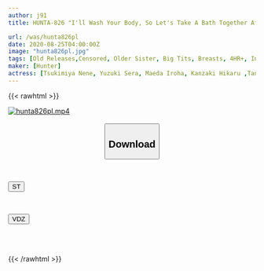 ```yaml
---
author: j91
title: HUNTA-826 "I'll Wash Your Body, So Let's Take A Bath Together After A Long Absence!" 』Alone With A Big Bath With My Big Sister! Sister Who Saw The Whole Story Until A Small Cock Erected...

url: /was/hunta826pl
date: 2020-08-25T04:00:00Z
image: "hunta826pl.jpg"
tags: [Old Releases,Censored, Older Sister, Big Tits, Breasts, 4HR+, Incest	]
maker: [Hunter]
actress: [Tsukimiya Nene, Yuzuki Sera, Maeda Iroha, Kanzaki Hikaru ,Tanaka Nene ]
---
```



{{< rawhtml >}}

<div class="video" data-videoid="27vZq06021TZ0xw">
    <a href="javascript:;">
        <img src="/was/hunta826pl/hunta826pl.jpg" width="WIDTH" height="HEIGHT" alt="hunta826pl.mp4" loading="lazy">
    </a>
</div>

<script type="text/javascript" src="https://j91.asia/asset/on-demand-st.js"></script>

<br>
  <link rel="stylesheet" href="https://j91.asia/asset/bs5.css">
  
  <center>
  <button class="btn btn-primary" type="button" data-bs-toggle="collapse" data-bs-target=".multi-collapse" aria-expanded="false" aria-controls="multiCollapseExample1 multiCollapseExample2"><h2>Download</h2></button></center>
</p>
<div class="row">
  <div class="col">
    <div class="collapse multi-collapse" id="multiCollapseExample1">
      <div class="card card-body">
	      	      <br>
<div class="buttons">  
<p><a href="https://streamtape.to/v/27vZq06021TZ0xw" target="_blank"><button class="btn-hover color-3"><i class="fa fa-download"></i> ST</button></a></p></div>
    </div>
  </div>
</div>
  <div class="col">
    <div class="collapse multi-collapse" id="multiCollapseExample2">
      <div class="card card-body">
	      <br>
<div class="buttons">
<p><a href="https://vidoza.net/dv50jlz6jtsc" target="_blank"><button class="btn-hover color-1"><i class="fa fa-download"></i> VDZ</button></a></p></div>
<br><br>
      </div>
    </div>
  </div>
</div>

{{< /rawhtml >}}